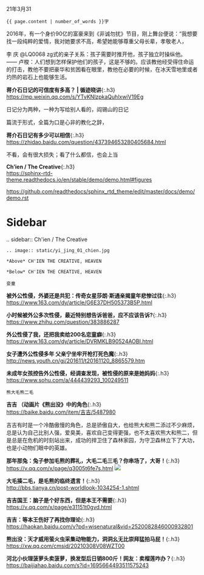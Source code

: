21年3月31
```note
{{ page.content | number_of_words }}字
```
2016年，有一个身价90亿的富豪来到《非诚勿扰》节目，刚上舞台便说：“我想要找一段纯粹的爱情，我对她要求不高，希望她能够尊重父母长辈，孝敬老人，

李 庆
@LQ0068
zg式的亲子关系：孩子需要时推开他，孩子独立时操纵他。
—— 卢梭：人们想到怎样保护他们的孩子，这是不够的。应该教他经受得住命运的打击，教他不要把豪华和贫困看在眼里，教他在必要的时候，在冰天雪地里或者灼热的岩石上也能够生活。

**蒋介石日记的可信度有多高？ | 循迹晓讲**{:.h3}<br>
<https://mp.weixin.qq.com/s/YTvKNlzpkaQuhlxwiV19Eg>

日记分为两种，一种为写给别人看的，阎锡山的日记

篇流于形式，全篇为口是心非的教化之辞，

**蒋介石日记有多少可以相信**{:.h3}<br>
<https://zhidao.baidu.com/question/437394653280405684.html>

不看，会有很大损失；看了什么都信，也会上当

**Ch’ien / The Creative**{:.h3}<br>
<https://sphinx-rtd-theme.readthedocs.io/en/stable/demo/demo.html#figures>

https://github.com/readthedocs/sphinx_rtd_theme/edit/master/docs/demo/demo.rst

Sidebar
=======

.. sidebar:: Ch'ien / The Creative

    .. image:: static/yi_jing_01_chien.jpg

    *Above* CH'IEN THE CREATIVE, HEAVEN

    *Below* CH'IEN THE CREATIVE, HEAVEN

```note
娈童
```
**被外公性侵，外婆还是共犯：传奇女星莎朗·斯通亲揭童年悲惨过往**{:.h3}<br>
<https://www.163.com/dy/article/G6E37DH505373B5P.html>

**小时候被外公多次性侵，最近特别想告诉爸爸，应不应该告诉?**{:.h3}<br>
<https://www.zhihu.com/question/383886287>

**外公性侵了我，还把我卖给200名恋童癖**{:.h3}<br>
<https://www.163.com/dy/article/DVRMKLB90524AOBI.html>

**女子遭外公性侵多年 父亲宁坐牢开枪打死色魔**{:.h3}<br>
<http://news.youth.cn/gj/201611/t20161120_8865579.htm>

**未成年女孩控告外公性侵，经调查发现，被性侵的原来是她妈妈**{:.h3}<br>
<https://www.sohu.com/a/444439293_100249511>

```tip
熊大毛熊二毛
```
**吉吉 （动画片《熊出没》中的角色**{:.h3}<br>
<https://baike.baidu.com/item/吉吉/5487980>

吉吉有时是一个冷酷傲慢的角色，总是骄傲自大，也给熊大和熊二添过不少麻烦，总是认为自己比别人强，爱臭美，喜欢自己变得更强，也不太喜欢熊大和熊二，但是总是在危机的时刻站出来，成功的捍卫住了森林家园，为守卫森林立下了大功，也是小动物们眼中的英雄。

**那年那兔：兔子参加毛熊的葬礼，大毛二毛三毛？你串场了，大哥！**{:.h3}<br>
<https://v.qq.com/x/page/q3005t6fe7s.html>
![](http://puui.qpic.cn/vpic/0/q3005t6fe7s_160_90_3.jpg/0)

**大毛揍二毛，是毛熊的临终遗言！**{:.h3}<br>
<http://bbs.tianya.cn/post-worldlook-1034254-1.shtml>

**吉吉国王：脑子是个好东西，但是本王不需要**{:.h3}<br>
<https://v.qq.com/x/page/e31151t0gvd.html>

**吉吉：等本王伤好了再找你理论**{:.h3}<br>
<https://haokan.baidu.com/v?pd=wisenatural&vid=2520082846000932801>

**熊出没：天才威用萤火虫采集动物能力，洞洞幺无比崇拜猛拍马屁！**{:.h3}<br>
<https://xw.qq.com/cmsid/20210308V08WZT00>

**河北小伙理菠萝头卖菠萝，换发型后日销800斤！网友：卖榴莲咋办？**{:.h3}<br>
<https://baijiahao.baidu.com/s?id=1695664493511575243>
